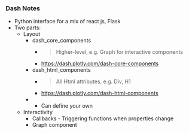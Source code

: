 ### Dash Notes

- Python interface for a mix of react js, Flask
- Two parts:
    - Layout
        - dash_core_components 
            - > Higher-level, e.g. Graph for interactive components
            - https://dash.plotly.com/dash-core-components
        - dash_html_components
            - > All Html attributes, e.g. Div, H1
            - https://dash.plotly.com/dash-html-components
        - + Can define your own
    - Interactivity
        - Callbacks - Triggering functions when properties change
        - Graph component



